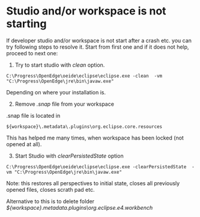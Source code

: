 # Studio and/or workspace is not starting

If developer studio and/or workspace is not start after a crash etc. you can try following steps to resolve it. Start from first one and if it does not help, proceed to next one:

1. Try to start studio with _clean_ option. 

```
C:\Progress\OpenEdge\oeide\eclipse\eclipse.exe -clean  -vm "C:\Progress\OpenEdge\jre\bin\javaw.exe"
```
Depending on where your installation is.

2. Remove *.snap* file from your workspace

.snap file is located in
```
${workspace}\.metadata\.plugins\org.eclipse.core.resources 
```
This has helped me many times, when workspace has been locked (not opened at all).

3. Start Studio with _clearPersistedState_ option

```
C:\Progress\OpenEdge\oeide\eclipse\eclipse.exe -clearPersistedState  -vm "C:\Progress\OpenEdge\jre\bin\javaw.exe"
```
Note: this restores all perspectives to initial state, closes all previously opened files, closes scrath pad etc. 

Alternative to this is to delete folder _${workspace}\.metadata\.plugins\org.eclipse.e4.workbench_


